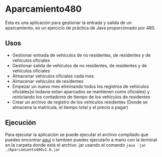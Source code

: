 # Aparcamiento480
Ésta es una aplicación para gestionar la entrada y salida de un aparcamiento, es un ejercicio de práctica de Java proporcionado por 480.

## Usos

- Gestionar entrada de vehículos de no residentes, de residentes y de vehículos oficiales
- Gestionar salida de vehículos de no residentes, de residentes y de vehículos oficiales
- Almacenar vehículos oficiales cada mes
- Almacenar vehículos de residentes
- Empezar un nuevo mes eliminando todos los registros de vehículos oficiales(si todavia estan aparcados se mantienen como oficiales) y reiniciando los contadores de tiempo de los vehículos de residentes
- Crear un archivo de registro de los vehículos residentes (Donde se almacena la matrícula, el tiempo total y el precio a pagar)

## Ejecución

Para ejecutar la aplicación se puede ejecutar el archivo compilado que puedes encontrar [aquí](https://github.com/Alneflo/aparcamiento480/releases) o tambien puedes ejecutarlo a mano con la terminal en la carpeta donde está el archivo .jar usando el comando `java -jar ./Aparcamiento480v1.0.jar`

